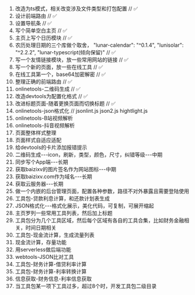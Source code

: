 1. 改造为ts模式，相关改变涉及文件类型和打包配置 // ✅
2. 设计前端路由 // ✅
3. 设置导航条 // ✅
4. 写个简单空白主页 // ✅
5. 主页上写个日历模块 // ✅
6. 农历处理日期的三个库做个取舍，  "lunar-calendar": "^0.1.4", "lunisolar": "^2.2.2", "lunar-typescript(倾向保留)" // ✅
7.  写一个友情链接模块，放一些常用网站的链接 // ✅
8.  写一个新的页面，放一些在线工具 // ✅
9.  在线工具第一个，base64加密解密 // ✅
10. 整理正确的前端路由 // ✅
11. onlinetools-二维码生成 // ✅
12. 改造devtools为配置化格式 // ✅
13. 改进标题页面-随着更换页面而切换标题 // ✅
14. onlinetools-json格式化 // jsonlint.js json2.js hightlight.js
15. onlinetools-B站视频解析
16. onlinetools-抖音视频解析
17. 页面整体样式整理
18. 页面样式自适应适配
19. 给devtools的卡片添加报错提示
20. 二维码生成---icon，刷新，类型，颜色，尺寸，纠错等级---中期
21. 同步写个App端---长期
22. 获取baizixv的图片签名作为网站图标---中期
23. 获取baizixv.com作为域名---长期
24. 获取云服务器---长期
25. 做一个内嵌的后台管理页面，配置各种参数，路径不对外暴露且需要登陆使用
26. 工具包-贷款利息计算，和还款计划表生成
27. JSON格式化---格式化展示，美化代码，可复制，可展开缩起
28. 主页罗列一些常用工具列表，然后加上标题
29. 工具包分为几个工具区域，然后每个区域有各自的工具合集，比如财务金融相关，时间日期相关
30. 工具包-现金流计算，生成流量列表
31. 现金流计算，存量功能
32. 用serverless做后端功能
33. webtools-JSON比对工具
34. 工具包-财务计算-借贷利率计算
35. 工具包-财务计算-利率转换计算
36. 信息获取-财务信息-利率信息获取
37. 当工具包某一项下工具过多，超过8个时，开发工具包二级目录
